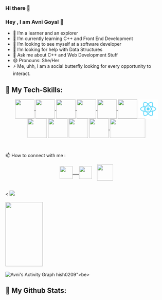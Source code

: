 ### Hi there 👋
### Hey , I am Avni Goyal 👋



- 🔭 I’m a learner and an explorer
- 🌱 I’m currently learning C++ and Front End Development
- 👯 I’m looking to see myself at a software developer
- 🤔 I’m looking for help with Data Structures
- 💬 Ask me about C++ and Web Development Stuff
- 😄 Pronouns: She/Her
- ⚡ Me, uhh, I am a social butterfly looking for every opportunity to interact.

## 🚀 My Tech-Skills:


<p align ="center"> 
    <a href="https://developer.mozilla.org/en-US/docs/Web/HTML" target="_blank"> <img align="center"src="https://img.icons8.com/color/48/000000/html-5.png" height="60" width="60"/> </a> 
    <a href="https://developer.mozilla.org/en-US/docs/Web/CSS" target="_blank"> <img align="center" src="https://img.icons8.com/color/48/000000/css3.png" height="60" width="60"/> </a> 
    <a href="https://getbootstrap.com" target="_blank"> <img align="center" src="https://img.icons8.com/color/48/000000/bootstrap.png" height="60" width="60"/> </a> 
    <a href="https://www.javascript.com/" target="_blank"> <img align="center" src="https://img.icons8.com/color/48/000000/javascript--v1.png" height="60" width="60"/> </a>
    <a href="https://www.geeksforgeeks.org/c-plus-plus/" target="_blank"><img align="center" src="https://img.icons8.com/color/48/000000/c-plus-plus-logo.png" height="60" width="60"/> </a>      
    <!--<a href="https://developer.android.com/courses?gclid=CjwKCAjwj42UBhAAEiwACIhADk0N9MLGaC0W_NdDiaykR-vchQ9ggSoidXae_tqVRbGUVniFAibkpBoCp2UQAvD_BwE" target="_blank"><img align="center" src="https://img.icons8.com/color/48/000000/android.png" height="60" width="60"/> </a> -->
    <a href="https://github.com/" target="_blank"><img align="center" src="https://img.icons8.com/color/48/000000/github--v3.png" height="60" width="60"/></a>
    <a href="https://reactjs.org/" target="_blank"> <img align="center"src="https://raw.githubusercontent.com/github/explore/80688e429a7d4ef2fca1e82350fe8e3517d3494d/topics/react/react.png" height="60" width="60"/></a> 
    <a href="https://code.visualstudio.com/" target="_blank"><img align="center" src="https://img.icons8.com/color/48/000000/visual-studio-code-2019.png" height="60" width="60"/></a> 
  <a href="https://www.mysql.com/" target="_blank"> <img align="center"src="https://img.icons8.com/color/48/000000/mysql.png" height="60" width="60"/></a> 
  <a href="https://www.linux.org/" target="_blank"> <img align="center"src="https://img.icons8.com/color/48/000000/linux.png" height="60" width="60"/></a> 
    <a href="https://nodejs.org" target="_blank"> <img align="center" src="https://img.icons8.com/color/48/000000/nodejs.png" height="60" width="60"/> </a>
    <a href="https://nodejs.org" target="_blank"> <img align="center" src="https://res.cloudinary.com/practicaldev/image/fetch/s--GEOe8aLy--/c_imagga_scale,f_auto,fl_progressive,h_420,q_auto,w_1000/https://dev-to-uploads.s3.amazonaws.com/i/qgjn9fi1vff7thgbbecs.jpeg" height="60" width="110"/> </a>
  
</p>
<br>



📫 How to connect with me :

<p align ="center">
<a href="https://www.linkedin.com/in/avni-goyal-790a841b2/"><img align="center" src="https://raw.githubusercontent.com/rahuldkjain/github-profile-readme-generator/master/src/images/icons/Social/linked-in-alt.svg" height="40" width="40" /> &nbsp; &nbsp;
<a href="https://www.instagram.com/_.avni.goyal._/"><img align="center" src="https://raw.githubusercontent.com/rahuldkjain/github-profile-readme-generator/master/src/images/icons/Social/instagram.svg" height="40" width="40" /></a>&nbsp; &nbsp;
<a href = "mailto:avnigoyal37@gmail.com"><img align="center" src="https://img.icons8.com/color/50/000000/gmail-new.png" height="50" width="50" /><a>
 </p>

 <br><
 <img width="48%" src="https://github-readme-streak-stats.herokuapp.com/?user=Avnigoyal22&theme=maroongold&hide_border=true&include_all_commits=true&hide_title=true" />
  <br>
  <br>
 <img   width="48%" height ="200px" left ="600px" align="center" src="https://github-readme-stats.vercel.app/api/top-langs/?username=Avnigoyal22&layout=compact&theme=maroongold&hide_border=true&hide_title=true" />
<br> <br>
<img alt="Avni's Activity Graph" src="https://activity-graph.herokuapp.com/graph?username=Avnigoyal22&theme=chartreuse-dark"></a>
hish0209">be>   
 
 ## 🚀 My Github Stats:


